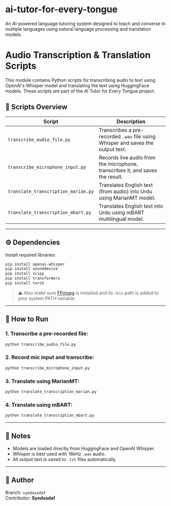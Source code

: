 # ai-tutor-for-every-tongue
An AI-powered language tutoring system designed to teach and converse in multiple languages using natural language processing and translation models.

# Audio Transcription & Translation Scripts

This module contains Python scripts for transcribing audio to text using OpenAI's Whisper model and translating the text using HuggingFace models. These scripts are part of the AI Tutor for Every Tongue project.

## 📁 Scripts Overview

| Script | Description |
|--------|-------------|
| `transcribe_audio_file.py` | Transcribes a pre-recorded `.wav` file using Whisper and saves the output text. |
| `transcribe_microphone_input.py` | Records live audio from the microphone, transcribes it, and saves the result. |
| `translate_transcription_marian.py` | Translates English text (from audio) into Urdu using MarianMT model. |
| `translate_transcription_mbart.py` | Translates English text into Urdu using mBART multilingual model. |

---

## ⚙️ Dependencies

Install required libraries:

```bash
pip install openai-whisper
pip install sounddevice
pip install scipy
pip install transformers
pip install torch
```

> ⚠️ Also make sure [FFmpeg](https://ffmpeg.org/download.html) is installed and its `/bin` path is added to your system PATH variable.

---

## 🚀 How to Run

### 1. Transcribe a pre-recorded file:
```bash
python transcribe_audio_file.py
```

### 2. Record mic input and transcribe:
```bash
python transcribe_microphone_input.py
```

### 3. Translate using MarianMT:
```bash
python translate_transcription_marian.py
```

### 4. Translate using mBART:
```bash
python translate_transcription_mbart.py
```

---

## 📌 Notes

- Models are loaded directly from HuggingFace and OpenAI Whisper.
- Whisper is best used with 16kHz `.wav` audio.
- All output text is saved to `.txt` files automatically.

---

## 👤 Author

Branch: `syedasadaf`  
Contributor: **Syedsadaf**
